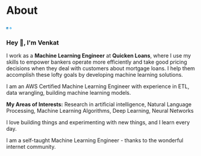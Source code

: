 # About
[<img alt="LinkedIn" height="5" src="images/LINKEDIN.png" width="5"/>](https://www.linkedin.com/in/venkatkollimarla/)
[<img alt="medium" height="5" src="images/twitter.png" width="5"/>](https://venkatkollimarla.medium.com/)

### Hey 👋, I'm Venkat

I work as a **Machine Learning Engineer** at **Quicken Loans**, where I use my skills to empower bankers operate more efficiently and take good pricing decisions when they deal with customers about mortgage loans.
I help them accomplish these lofty goals by developing machine learning solutions.

I am an AWS Certified Machine Learning Engineer with experience in ETL, data wrangling, building machine learning models.

**My Areas of Interests:** Research in artificial intelligence, Natural Language Processing, Machine Learning Algorithms, Deep Learning, Neural Networks

I love building things and experimenting with new things, and I learn every day.

I am a self-taught Machine Learning Engineer - thanks to the wonderful internet community.
